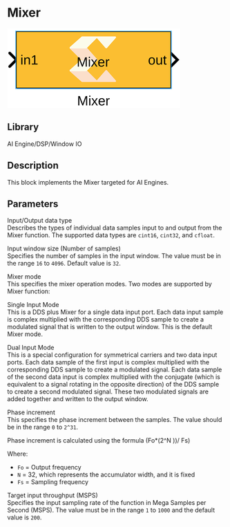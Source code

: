 # Mixer

  
![](./Images/amr1630319478316.png)  

## Library

AI Engine/DSP/Window IO

## Description

This block implements the Mixer targeted for AI Engines.

## Parameters

Input/Output data type  
Describes the types of individual data samples input to and output from
the Mixer function. The supported data types are `cint16`, `cint32`, and
`cfloat`.

Input window size (Number of samples)  
Specifies the number of samples in the input window. The value must be
in the range `16` to `4096`. Default value is `32`.

Mixer mode  
This specifies the mixer operation modes. Two modes are supported by
Mixer function:

Single Input Mode  
This is a DDS plus Mixer for a single data input port. Each data input
sample is complex multiplied with the corresponding DDS sample to create
a modulated signal that is written to the output window. This is the
default Mixer mode.

Dual Input Mode  
This is a special configuration for symmetrical carriers and two data
input ports. Each data sample of the first input is complex multiplied
with the corresponding DDS sample to create a modulated signal. Each
data sample of the second data input is complex multiplied with the
conjugate (which is equivalent to a signal rotating in the opposite
direction) of the DDS sample to create a second modulated signal. These
two modulated signals are added together and written to the output
window.

Phase increment  
This specifies the phase increment between the samples. The value should
be in the range `0` to `2^31`.

Phase increment is calculated using the formula (Fo\*(2^N ))/ Fs)

Where:
- `Fo` = Output frequency
- `N` = 32, which represents the accumulator width, and it is fixed
- `Fs` = Sampling frequency

Target input throughput (MSPS)  
Specifies the input sampling rate of the function in Mega Samples per
Second (MSPS). The value must be in the range `1` to `1000` and the
default value is `200`.
